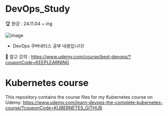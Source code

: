 # DevOps_Study
🏆 완강 : 24.11.04 ~ ing

![image](https://github.com/min731/Docker_Kubernetes_Study/assets/115389344/b86b7d1c-53df-4abc-8eec-92534d6a69a6)

* DevOps 쿠버네티스 공부 내용입니다!

📒 참고 강의 : https://www.udemy.com/course/best-devops/?couponCode=KEEPLEARNING <br>


# Kubernetes course
This repository contains the course files for my Kubernetes course on Udemy: https://www.udemy.com/learn-devops-the-complete-kubernetes-course/?couponCode=KUBERNETES_GITHUB
